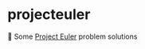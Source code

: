 # projecteuler

:spaghetti: Some [Project Euler] problem solutions

[Project Euler]: https://projecteuler.net/

